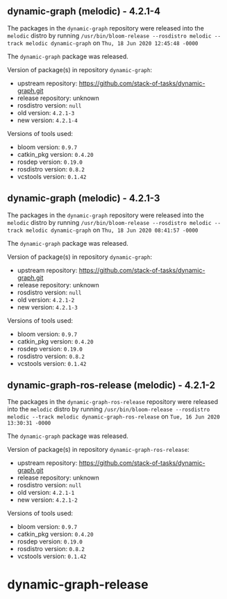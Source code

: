 ## dynamic-graph (melodic) - 4.2.1-4

The packages in the `dynamic-graph` repository were released into the `melodic` distro by running `/usr/bin/bloom-release --rosdistro melodic --track melodic dynamic-graph` on `Thu, 18 Jun 2020 12:45:48 -0000`

The `dynamic-graph` package was released.

Version of package(s) in repository `dynamic-graph`:

- upstream repository: https://github.com/stack-of-tasks/dynamic-graph.git
- release repository: unknown
- rosdistro version: `null`
- old version: `4.2.1-3`
- new version: `4.2.1-4`

Versions of tools used:

- bloom version: `0.9.7`
- catkin_pkg version: `0.4.20`
- rosdep version: `0.19.0`
- rosdistro version: `0.8.2`
- vcstools version: `0.1.42`


## dynamic-graph (melodic) - 4.2.1-3

The packages in the `dynamic-graph` repository were released into the `melodic` distro by running `/usr/bin/bloom-release --rosdistro melodic --track melodic dynamic-graph` on `Thu, 18 Jun 2020 08:41:57 -0000`

The `dynamic-graph` package was released.

Version of package(s) in repository `dynamic-graph`:

- upstream repository: https://github.com/stack-of-tasks/dynamic-graph.git
- release repository: unknown
- rosdistro version: `null`
- old version: `4.2.1-2`
- new version: `4.2.1-3`

Versions of tools used:

- bloom version: `0.9.7`
- catkin_pkg version: `0.4.20`
- rosdep version: `0.19.0`
- rosdistro version: `0.8.2`
- vcstools version: `0.1.42`


## dynamic-graph-ros-release (melodic) - 4.2.1-2

The packages in the `dynamic-graph-ros-release` repository were released into the `melodic` distro by running `/usr/bin/bloom-release --rosdistro melodic --track melodic dynamic-graph-ros-release` on `Tue, 16 Jun 2020 13:30:31 -0000`

The `dynamic-graph` package was released.

Version of package(s) in repository `dynamic-graph-ros-release`:

- upstream repository: https://github.com/stack-of-tasks/dynamic-graph.git
- release repository: unknown
- rosdistro version: `null`
- old version: `4.2.1-1`
- new version: `4.2.1-2`

Versions of tools used:

- bloom version: `0.9.7`
- catkin_pkg version: `0.4.20`
- rosdep version: `0.19.0`
- rosdistro version: `0.8.2`
- vcstools version: `0.1.42`


# dynamic-graph-release
